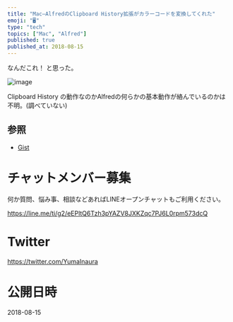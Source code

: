 ```yaml
---
title: "Mac—AlfredのClipboard History拡張がカラーコードを変換してくれた"
emoji: "🖥"
type: "tech"
topics: ["Mac", "Alfred"]
published: true
published_at: 2018-08-15
---
```



なんだこれ！ と思った。

![image](https://user-images.githubusercontent.com/13635059/44132075-ed4bb2fc-a091-11e8-9f48-f32078259660.png)

Clipboard History の動作なのかAlfredの何らかの基本動作が絡んでいるのかは不明。(調べていない)

## 参照

- [Gist](https://gist.github.com/YumaInaura/965f4e5bc90a0a62fa426d82c78e0382)








<!-- Update From Qiita API -->

# チャットメンバー募集


何か質問、悩み事、相談などあればLINEオープンチャットもご利用ください。

https://line.me/ti/g2/eEPltQ6Tzh3pYAZV8JXKZqc7PJ6L0rpm573dcQ





# Twitter


https://twitter.com/YumaInaura


<!-- Update From Qiita API -->



# 公開日時

2018-08-15
